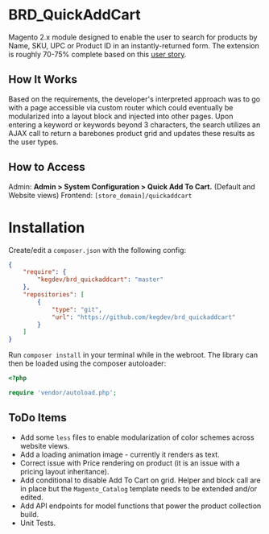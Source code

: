 # BRD_QuickAddCart

Magento 2.x module designed to enable the user to search for products by Name, SKU, UPC or Product ID in an instantly-returned form. The extension is roughly 70-75% complete based on this [user story](docs/BRD_Quick_Add_to_Cart.pdf).

## How It Works
Based on the requirements, the developer's interpreted approach was to go with a page accessible via custom router which could eventually be modularized into a layout block and injected into other pages. Upon entering a keyword or keywords beyond 3 characters, the search utilizes an AJAX call to return a barebones product grid and updates these results as the user types.

## How to Access
Admin: **Admin > System Configuration > Quick Add To Cart.** (Default and Website views)
Frontend: `[store_domain]/quickaddcart`

# Installation
Create/edit a `composer.json` with the following config:
```json
{
    "require": {
        "kegdev/brd_quickaddcart": "master"
    },
    "repositories": [
        {
            "type": "git",
            "url": "https://github.com/kegdev/brd_quickaddcart"
        }
    ]
}
```
Run `composer install` in your terminal while in the webroot. The library can then be loaded using
the composer autoloader:
```php
<?php

require 'vendor/autoload.php';
```

## ToDo Items
* Add some `less` files to enable modularization of color schemes across website views.
* Add a loading animation image - currently it renders as text.
* Correct issue with Price rendering on product (it is an issue with a pricing layout inheritance).
* Add conditional to disable Add To Cart on grid. Helper and block call are in place but the `Magento_Catalog` template needs to be extended and/or edited.
* Add API endpoints for model functions that power the product collection build.
* Unit Tests.
